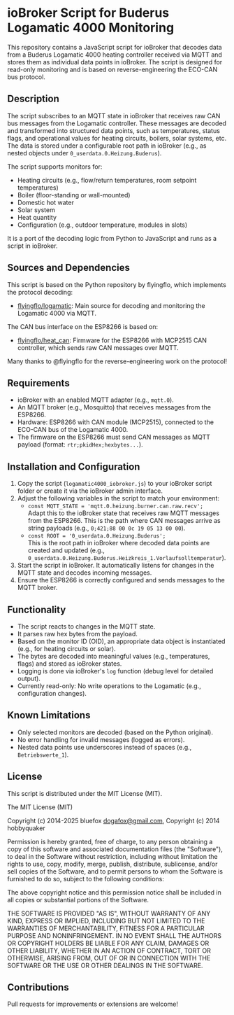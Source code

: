 # ioBroker Script for Buderus Logamatic 4000 Monitoring

This repository contains a JavaScript script for ioBroker that decodes data from a Buderus Logamatic 4000 heating controller received via MQTT and stores them as individual data points in ioBroker. The script is designed for read-only monitoring and is based on reverse-engineering the ECO-CAN bus protocol.

## Description
The script subscribes to an MQTT state in ioBroker that receives raw CAN bus messages from the Logamatic controller. These messages are decoded and transformed into structured data points, such as temperatures, status flags, and operational values for heating circuits, boilers, solar systems, etc. The data is stored under a configurable root path in ioBroker (e.g., as nested objects under `0_userdata.0.Heizung.Buderus`).

The script supports monitors for:
- Heating circuits (e.g., flow/return temperatures, room setpoint temperatures)
- Boiler (floor-standing or wall-mounted)
- Domestic hot water
- Solar system
- Heat quantity
- Configuration (e.g., outdoor temperature, modules in slots)

It is a port of the decoding logic from Python to JavaScript and runs as a script in ioBroker.

## Sources and Dependencies
This script is based on the Python repository by flyingflo, which implements the protocol decoding:
- [flyingflo/logamatic](https://github.com/flyingflo/logamatic): Main source for decoding and monitoring the Logamatic 4000 via MQTT.

The CAN bus interface on the ESP8266 is based on:
- [flyingflo/heat_can](https://github.com/flyingflo/heat_can): Firmware for the ESP8266 with MCP2515 CAN controller, which sends raw CAN messages over MQTT.

Many thanks to @flyingflo for the reverse-engineering work on the protocol!

## Requirements
- ioBroker with an enabled MQTT adapter (e.g., `mqtt.0`).
- An MQTT broker (e.g., Mosquitto) that receives messages from the ESP8266.
- Hardware: ESP8266 with CAN module (MCP2515), connected to the ECO-CAN bus of the Logamatic 4000.
- The firmware on the ESP8266 must send CAN messages as MQTT payload (format: `rtr;pkidHex;hexbytes...`).

## Installation and Configuration
1. Copy the script (`logamatic4000_iobroker.js`) to your ioBroker script folder or create it via the ioBroker admin interface.
2. Adjust the following variables in the script to match your environment:
   - `const MQTT_STATE = 'mqtt.0.heizung.burner.can.raw.recv';`  
     Adapt this to the ioBroker state that receives raw MQTT messages from the ESP8266. This is the path where CAN messages arrive as string payloads (e.g., `0;421;88 00 0c 19 05 13 00 00`).
   - `const ROOT = '0_userdata.0.Heizung.Buderus';`  
     This is the root path in ioBroker where decoded data points are created and updated (e.g., `0_userdata.0.Heizung.Buderus.Heizkreis_1.Vorlaufsolltemperatur`).
3. Start the script in ioBroker. It automatically listens for changes in the MQTT state and decodes incoming messages.
4. Ensure the ESP8266 is correctly configured and sends messages to the MQTT broker.

## Functionality
- The script reacts to changes in the MQTT state.
- It parses raw hex bytes from the payload.
- Based on the monitor ID (OID), an appropriate data object is instantiated (e.g., for heating circuits or solar).
- The bytes are decoded into meaningful values (e.g., temperatures, flags) and stored as ioBroker states.
- Logging is done via ioBroker's `log` function (debug level for detailed output).
- Currently read-only: No write operations to the Logamatic (e.g., configuration changes).

## Known Limitations
- Only selected monitors are decoded (based on the Python original).
- No error handling for invalid messages (logged as errors).
- Nested data points use underscores instead of spaces (e.g., `Betriebswerte_1`).

## License
This script is distributed under the MIT License (MIT).

The MIT License (MIT)

Copyright (c) 2014-2025 bluefox dogafox@gmail.com, Copyright (c) 2014 hobbyquaker

Permission is hereby granted, free of charge, to any person obtaining a copy of this software and associated documentation files (the "Software"), to deal in the Software without restriction, including without limitation the rights to use, copy, modify, merge, publish, distribute, sublicense, and/or sell copies of the Software, and to permit persons to whom the Software is furnished to do so, subject to the following conditions:

The above copyright notice and this permission notice shall be included in all copies or substantial portions of the Software.

THE SOFTWARE IS PROVIDED "AS IS", WITHOUT WARRANTY OF ANY KIND, EXPRESS OR IMPLIED, INCLUDING BUT NOT LIMITED TO THE WARRANTIES OF MERCHANTABILITY, FITNESS FOR A PARTICULAR PURPOSE AND NONINFRINGEMENT. IN NO EVENT SHALL THE AUTHORS OR COPYRIGHT HOLDERS BE LIABLE FOR ANY CLAIM, DAMAGES OR OTHER LIABILITY, WHETHER IN AN ACTION OF CONTRACT, TORT OR OTHERWISE, ARISING FROM, OUT OF OR IN CONNECTION WITH THE SOFTWARE OR THE USE OR OTHER DEALINGS IN THE SOFTWARE.

## Contributions
Pull requests for improvements or extensions are welcome!
